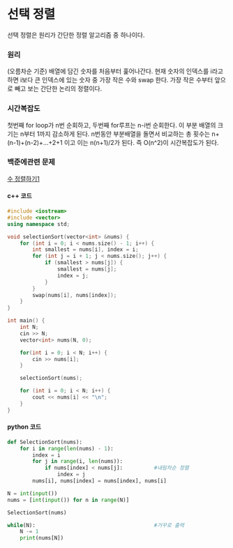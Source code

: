 # 선택 정렬

선택 정렬은 원리가 간단한 정렬 알고리즘 중 하나이다. 

### 원리
(오름차순 기준) 배열에 담긴 숫자를 처음부터 훑어나간다. 현재 숫자의 인덱스를 i라고 하면 i보다 큰 인덱스에 있는 숫자 중 가장 작은 수와 swap 한다.
가장 작은 수부터 앞으로 빼고 보는 간단한 논리의 정렬이다.


### 시간복잡도
첫번째 for loop가 n번 순회하고, 두번째 for루프는 n-i번 순회한다. 이 부분 배열의 크기는 n부터 1까지 감소하게 된다. n번동안 부분배열을 돌면서 비교하는 총 횟수는 n+(n-1)+(n-2)+...+2+1 이고 이는 n(n+1)/2가 된다.
즉 O(n^2)이 시간복잡도가 된다.


### 백준에관련 문제

[수 정렬하기1](https://www.acmicpc.net/problem/2750)

#### c++ 코드
```cpp
#include <iostream>
#include <vector>
using namespace std;

void selectionSort(vector<int> &nums) {
	for (int i = 0; i < nums.size() - 1; i++) {
		int smallest = nums[i], index = i;
		for (int j = i + 1; j < nums.size(); j++) {
			if (smallest > nums[j]) {
				smallest = nums[j];
				index = j;
			}
		}
		swap(nums[i], nums[index]);
	}
}

int main() {
	int N;
	cin >> N;
	vector<int> nums(N, 0);

	for(int i = 0; i < N; i++) {
		cin >> nums[i];
	}

	selectionSort(nums);

	for (int i = 0; i < N; i++) {
		cout << nums[i] << "\n";
	}	
}
```

#### python 코드
```python
def SelectionSort(nums):
    for i in range(len(nums) - 1):
        index = i
        for j in range(i, len(nums)):
            if nums[index] < nums[j]:          #내림차순 정렬
                index = j
        nums[i], nums[index] = nums[index], nums[i]

N = int(input())
nums = [int(input()) for n in range(N)]

SelectionSort(nums)

while(N):                                      #거꾸로 출력
    N -= 1
    print(nums[N])
```

